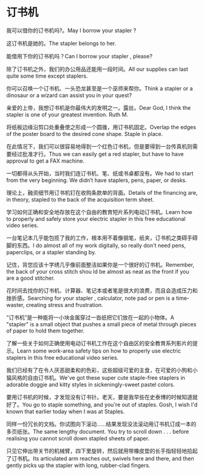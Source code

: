 # 订书机

<p><span class="chinese">我可以借你的订书机吗?。</span><span class="english">May I borrow your stapler ?</span></p>

<p><span class="chinese">这订书机是她的。</span><span class="english">The stapler belongs to her.</span></p>

<p><span class="chinese">能借用下你的订书机吗？</span><span class="english">Can I borrow your stapler , please?</span></p>

<p><span class="chinese">除了订书机之外，我们的办公用品还能用一段时间。</span><span class="english">All our supplies can last quite some time except staplers.</span></p>

<p><span class="chinese">你可以召唤一个订书机、一头恐龙甚至是一个巫师来帮你。</span><span class="english">Think a stapler or a dinosaur or a wizard can assist you in your quest?</span></p>

<p><span class="chinese">亲爱的上帝，我想订书机是你最伟大的发明之一。露丝。</span><span class="english">Dear God, I think the stapler is one of your greatest invention. Ruth M.</span></p>

<p><span class="chinese">将纸板边缘沿剪口处重叠使之形成一个圆锥，用订书机固定。</span><span class="english">Overlap the edges of the poster board to the desired cone shape. Staple in place.</span></p>

<p><span class="chinese">在此情况下，我们可以很容易地得到一个红色订书机，但是要得到一台传真机则需要经过批准才行。</span><span class="english">Thus we can easily get a red stapler, but have to have approval to get a FAX machine.</span></p>

<p><span class="chinese">一切都得从头开始，当时我们连订书机、笔、纸或书桌都没有。</span><span class="english">We had to start from the very beginning. We didn’t have staplers, pens, paper, or desks.</span></p>

<p><span class="chinese">理论上，融资细节用订书机钉在收购条款单的背面。</span><span class="english">Details of the financing are, in theory, stapled to the back of the acquisition term sheet.</span></p>

<p><span class="chinese">学习如何正确和安全地存放在这个自由的教育短片系列电动订书机。</span><span class="english">Learn how to properly and safely store your electric stapler in this free educational video series.</span></p>

<p><span class="chinese">一台笔记本几乎能包揽了我的工作，根本用不着像钢笔，纸夹，订书机之类碍手碍脚的东西。</span><span class="english">I do almost all of my work digitally, so really don't need pens, paperclips, or a stapler standing by.</span></p>

<p><span class="chinese">记住，背您应该十字绣几乎像前面整洁如果你是一个很好的订书机。</span><span class="english">Remember, the back of your cross stitch shou ld be almost as neat as the front if you are a good stitcher.</span></p>

<p><span class="chinese">花时间去找你的订书机、计算器、笔记本或者笔是很大的浪费，而且会造成压力和挫折感。</span><span class="english">Searching for your stapler , calculator, note pad or pen is a time-waster, creating stress and frustration.</span></p>

<p><span class="chinese">“订书机”是一种能将一小块金属穿过一沓纸把它们放在一起的小物体。</span><span class="english">A "stapler" is a small object that pushes a small piece of metal through pieces of paper to hold them together.</span></p>

<p><span class="chinese">了解一些关于如何正确使用电动订书机工作在这个自由区的安全教育系列影片的提示。</span><span class="english">Learn some work-area safety tips on how to properly use electric staplers in this free educational video series.</span></p>

<p><span class="chinese">我们已经有了在令人厌恶甜柔和的色彩，这些超级可爱的主食，在可爱的小狗和小猫风格的自由订书机。</span><span class="english">We've got these super cute staple-free staplers in adorable doggie and kitty styles in sickeningly-sweet pastel colors.</span></p>

<p><span class="chinese">要用订书机的时候，才发现没有订书针。老天，要是我早些在史泰博的时候知道就好了。</span><span class="english">You go to staple something, and you're out of staples. Gosh, I wish I'd known that earlier today when I was at Staples.</span></p>

<p><span class="chinese">同样一份冗长的文档。你试图向下滚动……结果发现没法滚动用订书机订成一本的多页纸张。</span><span class="english">The same lengthy document. You try to scroll down . . . before realising you cannot scroll down stapled sheets of paper.</span></p>

<p><span class="chinese">只见它伸出带关节的机械臂，四下里旋转，然后就用带橡皮垫的长手指轻轻地拾起了订书机。</span><span class="english">Its articulated arm reaches out, swivels here and there, and then gently picks up the stapler with long, rubber-clad fingers.</span></p>

